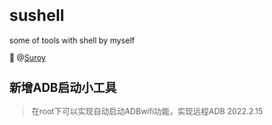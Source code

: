 # sushell
some of tools with shell by myself

🌈 @[Suroy](https://suroy.cn)

## 新增ADB启动小工具
> 在root下可以实现自动启动ADBwifi功能，实现远程ADB
> 2022.2.15
